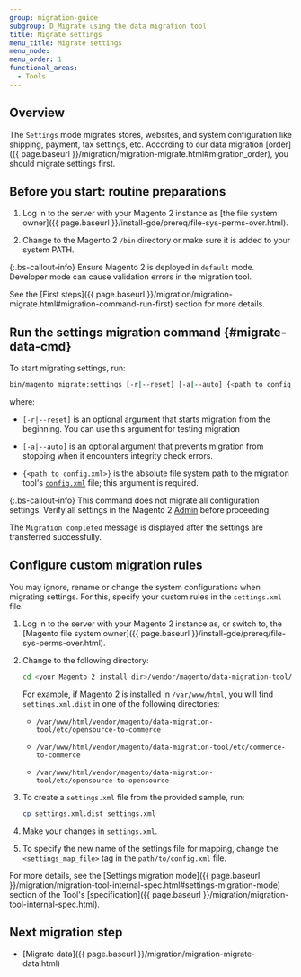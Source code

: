 ```yaml
---
group: migration-guide
subgroup: D_Migrate using the data migration tool
title: Migrate settings
menu_title: Migrate settings
menu_node:
menu_order: 1
functional_areas:
  - Tools
---
```


## Overview

The `Settings` mode migrates stores, websites, and system configuration like shipping, payment, tax settings, etc.
According to our data migration [order]({{ page.baseurl }}/migration/migration-migrate.html#migration_order), you should migrate settings first.

## Before you start: routine preparations

1. Log in to the server with your Magento 2 instance as [the file system owner]({{ page.baseurl }}/install-gde/prereq/file-sys-perms-over.html).

1. Change to the Magento 2 `/bin` directory or make sure it is added to your system PATH.

{:.bs-callout-info}
Ensure Magento 2 is deployed in `default` mode. Developer mode can cause validation errors in the migration tool.

See the [First steps]({{ page.baseurl }}/migration/migration-migrate.html#migration-command-run-first) section for more details.

## Run the settings migration command {#migrate-data-cmd}

To start migrating settings, run:

```bash
bin/magento migrate:settings [-r|--reset] [-a|--auto] {<path to config.xml>}
```

where:

*  `[-r|--reset]` is an optional argument that starts migration from the beginning. You can use this argument for testing migration

*  `[-a|--auto]` is an optional argument that prevents migration from stopping when it encounters integrity check errors.

*  `{<path to config.xml>}` is the absolute file system path to the migration tool's [`config.xml`]({{page.baseurl}}/migration/migration-tool-configure.html#migration-configure) file; this argument is required.

{:.bs-callout-info}
This command does not migrate all configuration settings. Verify all settings in the Magento 2 [Admin](https://glossary.magento.com/admin) before proceeding.

The `Migration completed` message is displayed after the settings are transferred successfully.

## Configure custom migration rules

You may ignore, rename or change the system configurations when migrating settings. For this, specify your custom rules in the `settings.xml` file.

1. Log in to the server with your Magento 2 instance as, or switch to, the [Magento file system owner]({{ page.baseurl }}/install-gde/prereq/file-sys-perms-over.html).

1. Change to the following directory:

   ```bash
   cd <your Magento 2 install dir>/vendor/magento/data-migration-tool/etc/<edition-to-edition>
   ```

   For example, if Magento 2 is installed in `/var/www/html`, you will find `settings.xml.dist` in one of the following directories:

   *  `/var/www/html/vendor/magento/data-migration-tool/etc/opensource-to-commerce`

   *  `/var/www/html/vendor/magento/data-migration-tool/etc/commerce-to-commerce`

   *  `/var/www/html/vendor/magento/data-migration-tool/etc/opensource-to-opensource`

1. To create a `settings.xml` file from the provided sample, run:

   ```bash
   cp settings.xml.dist settings.xml
   ```

1. Make your changes in `settings.xml`.

1. To specify the new name of the settings file for mapping, change the `<settings_map_file>` tag in the `path/to/config.xml` file.

For more details, see the [Settings migration mode]({{ page.baseurl }}/migration/migration-tool-internal-spec.html#settings-migration-mode) section of the Tool's [specification]({{ page.baseurl }}/migration/migration-tool-internal-spec.html).

## Next migration step

*  [Migrate data]({{ page.baseurl }}/migration/migration-migrate-data.html)
